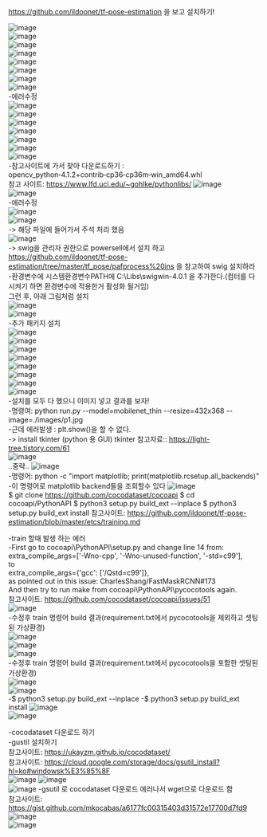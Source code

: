 https://github.com/ildoonet/tf-pose-estimation 을 보고 설치하기!  

![image](https://user-images.githubusercontent.com/56099627/75567025-23c51680-5a94-11ea-9a4e-1cc584f74771.png)  
![image](https://user-images.githubusercontent.com/56099627/75567086-49eab680-5a94-11ea-97cf-1dcc5376972b.png)  
![image](https://user-images.githubusercontent.com/56099627/75567157-65ee5800-5a94-11ea-94ac-cc57c07c2841.png)  
![image](https://user-images.githubusercontent.com/56099627/75567217-7b638200-5a94-11ea-94a4-0200627c0c02.png)  
![image](https://user-images.githubusercontent.com/56099627/75567267-93d39c80-5a94-11ea-93c6-393f70965aca.png)  
![image](https://user-images.githubusercontent.com/56099627/75567325-b1086b00-5a94-11ea-8358-78f8a8a34bd2.png)  
![image](https://user-images.githubusercontent.com/56099627/75567385-caa9b280-5a94-11ea-98c4-d7418abe2a5f.png)  
![image](https://user-images.githubusercontent.com/56099627/75567449-e614bd80-5a94-11ea-8e55-256baa5d6e93.png)  
-에러수정    
![image](https://user-images.githubusercontent.com/56099627/75607031-50316f00-5b36-11ea-9a28-455bfb0936b4.png)  
![image](https://user-images.githubusercontent.com/56099627/75607046-78b96900-5b36-11ea-9a65-e23e125b26a0.png)  
![image](https://user-images.githubusercontent.com/56099627/75607065-a7374400-5b36-11ea-8cb2-d48554189aca.png)  
![image](https://user-images.githubusercontent.com/56099627/75607083-c59d3f80-5b36-11ea-8329-e1fc145c1dbe.png)  
![image](https://user-images.githubusercontent.com/56099627/75607096-dbab0000-5b36-11ea-90b5-0908eeed7015.png)  
![image](https://user-images.githubusercontent.com/56099627/75607113-19a82400-5b37-11ea-8ce9-32cf776334f4.png)  
![image](https://user-images.githubusercontent.com/56099627/75607130-3f352d80-5b37-11ea-83c3-f76a69b3bb74.png)  
-참고사이트에 가서 찾아 다운로드하기 : opencv_python‑4.1.2+contrib‑cp36‑cp36m‑win_amd64.whl  
참고 사이트: https://www.lfd.uci.edu/~gohlke/pythonlibs/
![image](https://user-images.githubusercontent.com/56099627/75607138-5411c100-5b37-11ea-86ff-db8d69738560.png)  
![image](https://user-images.githubusercontent.com/56099627/75607150-6db30880-5b37-11ea-9be6-e097fc0da948.png)  
-에러수정  
![image](https://user-images.githubusercontent.com/56099627/75608132-29783600-5b40-11ea-8943-09a8eb2621cd.png)  
![image](https://user-images.githubusercontent.com/56099627/75610291-58e46e00-5b53-11ea-875f-01ddea8dd2fd.png)  
-> 해당 파일에 들어가서 주석 처리 했음  
![image](https://user-images.githubusercontent.com/56099627/75610306-79acc380-5b53-11ea-87ed-9106088d07c7.png)  
-> swig을 관리자 권한으로 powersell에서 설치 하고  
https://github.com/ildoonet/tf-pose-estimation/tree/master/tf_pose/pafprocess%20ins 을 참고하여 swig 설치하라  
-환경변수에 시스템환경변수PATH에 C:\Libs\swigwin-4.0.1 을 추가한다.(컴터를 다시켜기 하면 환경변수에 적용한거 활성화 될거임)  
그런 후, 아래 그림처럼 설치  
![image](https://user-images.githubusercontent.com/56099627/75610596-fd67af80-5b55-11ea-9076-3028e6b0db1d.png)  
![image](https://user-images.githubusercontent.com/56099627/75610622-2a1bc700-5b56-11ea-81da-8603e3cdc108.png)  
-추가 패키지 설치  
![image](https://user-images.githubusercontent.com/56099627/75611486-43c10c80-5b5e-11ea-9bc4-46846234b43f.png)  
![image](https://user-images.githubusercontent.com/56099627/75611520-7bc84f80-5b5e-11ea-8d27-64ce54c8c2e2.png)  
![image](https://user-images.githubusercontent.com/56099627/75611535-a4e8e000-5b5e-11ea-8f52-b2fa5f1392c9.png)  
![image](https://user-images.githubusercontent.com/56099627/75611540-c1851800-5b5e-11ea-89cd-d8f71ba348da.png)  
![image](https://user-images.githubusercontent.com/56099627/75611548-de215000-5b5e-11ea-9c78-1ea3e5accd28.png)  
![image](https://user-images.githubusercontent.com/56099627/75611570-00b36900-5b5f-11ea-9572-d659011e082e.png)  
![image](https://user-images.githubusercontent.com/56099627/75611586-22aceb80-5b5f-11ea-809d-4a4cd90d8fc1.png)  
![image](https://user-images.githubusercontent.com/56099627/75611600-3b1d0600-5b5f-11ea-8ce5-147aed98ffc5.png)  
-설치를 모두 다 했으니 이미지 넣고 결과를 보자!  
-명령여: python run.py --model=mobilenet_thin --resize=432x368 --image=./images/p1.jpg  
-근데 에러발생 : plt.show()을 할 수 없다.  
  -> install tkinter (python 용 GUI)
tkinter 참고자료:: https://light-tree.tistory.com/61  
![image](https://user-images.githubusercontent.com/56099627/75611844-80423780-5b61-11ea-9f6e-3b853a42f9fa.png)  
..중략..
![image](https://user-images.githubusercontent.com/56099627/75611861-9ea83300-5b61-11ea-9c1e-6460f40c8034.png)  
-명령어: python -c "import matplotlib; print(matplotlib.rcsetup.all_backends)"
-이 명령어로 matplotlib backend들을 조회할수 있다
![image](https://user-images.githubusercontent.com/56099627/75612159-59d1cb80-5b64-11ea-9d90-c83d1ff0e5ba.png)  
$ git clone https://github.com/cocodataset/cocoapi
$ cd cocoapi/PythonAPI
$ python3 setup.py build_ext --inplace
$ python3 setup.py build_ext install
참고사이트: https://github.com/ildoonet/tf-pose-estimation/blob/master/etcs/training.md
  
-train 할때 발생 하는 에러  
-First go to cocoapi\PythonAPI\setup.py and change line 14 from:  
extra_compile_args=['-Wno-cpp', '-Wno-unused-function', '-std=c99'],  
to  
extra_compile_args={'gcc': ['/Qstd=c99']},  
as pointed out in this issue: CharlesShang/FastMaskRCNN#173  
And then try to run make from cocoapi\PythonAPI\pycocotools again.  
참고사이트: https://github.com/cocodataset/cocoapi/issues/51  
![image](https://user-images.githubusercontent.com/56099627/75663702-9ca2b900-5cb4-11ea-9121-3343dea4f870.png)  
-수정후 train 명령어 build 결과(requirement.txt에서 pycocotools을 제외하고 셋팅된 가상환경)  
![image](https://user-images.githubusercontent.com/56099627/75663880-eb505300-5cb4-11ea-80a6-6326b78e7efc.png)  
![image](https://user-images.githubusercontent.com/56099627/75663977-16d33d80-5cb5-11ea-8fcd-de7460273659.png)  
![image](https://user-images.githubusercontent.com/56099627/75664156-59951580-5cb5-11ea-9b07-c279418d3eed.png)  
-수정후 train 명령어 build 결과(requirement.txt에서 pycocotools을 포함한 셋팅된 가상환경)  
![image](https://user-images.githubusercontent.com/56099627/75664381-bc86ac80-5cb5-11ea-97d1-d900b42b9b52.png)  
![image](https://user-images.githubusercontent.com/56099627/75664595-0b344680-5cb6-11ea-9f97-02debaf91cd3.png)  
-$ python3 setup.py build_ext --inplace
-$ python3 setup.py build_ext install
![image](https://user-images.githubusercontent.com/56099627/75665214-2a7fa380-5cb7-11ea-8139-acb3dfc6f1fd.png)  
![image](https://user-images.githubusercontent.com/56099627/75665256-3f5c3700-5cb7-11ea-9c72-501b0f3f33c4.png)  

-cocodataset 다운로드 하기  
-gustil 설치하기  
참고사이트: https://ukayzm.github.io/cocodataset/  
참고사이트: https://cloud.google.com/storage/docs/gsutil_install?hl=ko#windowsk%E3%85%8F  
![image](https://user-images.githubusercontent.com/56099627/75673703-e72d3100-5cc6-11ea-9d3c-54a9a9f972b4.png) 
![image](https://user-images.githubusercontent.com/56099627/75673872-4ab75e80-5cc7-11ea-9de8-5b7332b13722.png)  
![image](https://user-images.githubusercontent.com/56099627/75673955-79cdd000-5cc7-11ea-86a7-e650cdd2130b.png)
-gsutil 로 cocodataset 다운로드 에러나서 wget으로 다운로드 함  
참고사이트: https://gist.github.com/mkocabas/a6177fc00315403d31572e17700d7fd9  
![image](https://user-images.githubusercontent.com/56099627/75675063-b7335d00-5cc9-11ea-8471-9045cffdc54c.png)  
![image](https://user-images.githubusercontent.com/56099627/75675116-d631ef00-5cc9-11ea-8735-238d5f4825a7.png)  
